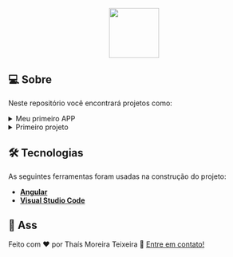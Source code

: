 <p align="center">
  <img src="https://upload.wikimedia.org/wikipedia/commons/thumb/c/cf/Angular_full_color_logo.svg/512px-Angular_full_color_logo.svg.png" 
       width="100px" 
       height="100px"/></p>
  

## 💻 Sobre
Neste repositório você encontrará projetos como:
<details>
<summary>Meu primeiro APP</summary>
<br>
Este APP simula a criação de servidores.
<br><br>
<a href="https://github.com/ThaMoreira/Angular/tree/master/my-first-app">Abrir my-first-app</a>
</details>

<details>
<summary>Primeiro projeto</summary>
<br>
Neste projeto é criado um livro de recietas que:
<br><br>
<pre>
1 - Possui aba para comprar ingredientes;
2 - Receitas;
3 - Botões para adicionar e remover ingredientes de sua lista de compras.
</pre>
<a href="https://github.com/ThaMoreira/Angular/tree/master/firstProject">Abrir firstProject</a>
</details>

## 🛠 Tecnologias
As seguintes ferramentas foram usadas na construção do projeto:
* **[Angular](https://angular.io/)**
* **[Visual Studio Code](https://code.visualstudio.com/?WT.mc_id=javascript-9652-gllemos)**

## 📝 Ass

Feito com ❤️ por Thaís Moreira Teixeira 🖖 [Entre em contato!](https://www.linkedin.com/in/tha-moreira/)

